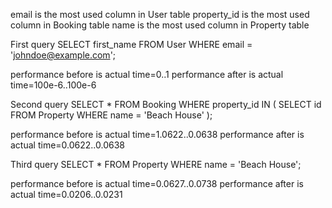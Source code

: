 email is the most used column in User table
property_id is the most used column in Booking table
name is the most used column in Property table

First query
SELECT first_name FROM User WHERE email = 'johndoe@example.com';

performance before is actual time=0..1
performance after is actual time=100e-6..100e-6

Second query
SELECT * FROM Booking WHERE property_id IN ( SELECT id FROM Property WHERE name = 'Beach House' );

performance before is actual time=1.0622..0.0638
performance after is actual time=0.0622..0.0638

Third query
SELECT * FROM Property WHERE name = 'Beach House';

performance before is actual time=0.0627..0.0738
performance after is actual time=0.0206..0.0231